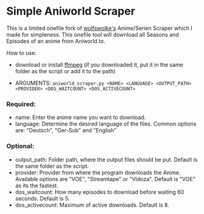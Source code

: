 # Simple Aniworld Scraper

This is a limited onefile fork of [wolfswolke's](https://github.com/wolfswolke) Anime/Serien Scraper which I made for simpleness.
This onefile tool will download all Seasons and Episodes of an anime from Aniworld.to.


How to use:

- download or install [ffmpeg](https://ffmpeg.org) (if you downloaded it, put it in the same folder as the script or add it to the path)
  
- ARGUMENTS: `aniworld_scraper.py <NAME> <LANGUAGE> <OUTPUT_PATH> <PROVIDER> <DOS_WAITCOUNT> <DOS_ACTIVECOUNT>`
  
### Required:

- name: Enter the anime name you want to download.
- language: Determine the desired language of the files. Common options are: "Deutsch", "Ger-Sub" and "English"

### Optional:

- output_path: Folder path, where the output files should be put. Default is the same folder as the script.
- provider: Provider from where the program downloads the Anime. Available options are "VOE", "Streamtape" or "Vidoza". Default is "VOE" as its the fastest.
- dos_waitcount: How many episodes to download before waiting 60 seconds. Default is 5.
- dos_activecount: Maximum of active downloads. Default is 8.
